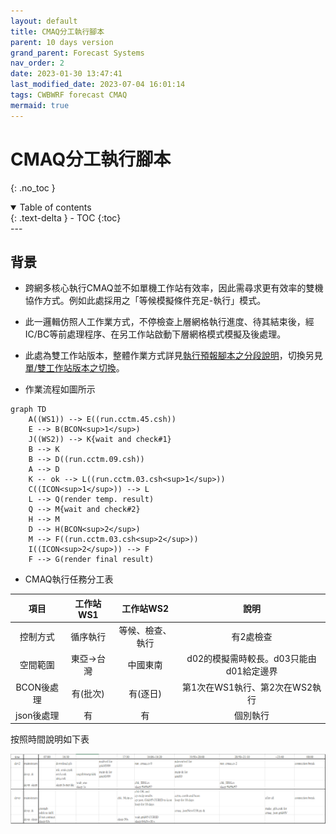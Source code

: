 ```yaml
---
layout: default
title: CMAQ分工執行腳本
parent: 10 days version
grand_parent: Forecast Systems
nav_order: 2
date: 2023-01-30 13:47:41
last_modified_date: 2023-07-04 16:01:14
tags: CWBWRF forecast CMAQ 
mermaid: true
---
```


# CMAQ分工執行腳本

{: .no_toc }

<details open markdown="block">
  <summary>
    Table of contents
  </summary>
  {: .text-delta }
- TOC
{:toc}
</details>
---

## 背景

- 跨網多核心執行CMAQ並不如單機工作站有效率，因此需尋求更有效率的雙機協作方式。例如此處採用之「等候模擬條件充足-執行」模式。
- 此一邏輯仿照人工作業方式，不停檢查上層網格執行進度、待其結束後，經IC/BC等前處理程序、在另工作站啟動下層網格模式模擬及後處理。
- 此處為雙工作站版本，整體作業方式詳見[執行預報腳本之分段說明](../5daysVersion/4.fcst.cs.md)，切換另見[單/雙工作站版本之切換](3.WS1vsWS2.md)。

- 作業流程如圖所示

```mermaid
graph TD
    A((WS1)) --> E((run.cctm.45.csh))
    E --> B(BCON<sup>1</sup>)
    J((WS2)) --> K{wait and check#1}
    B --> K
    B --> D((run.cctm.09.csh))
    A --> D
    K -- ok --> L((run.cctm.03.csh<sup>1</sup>))
    C((ICON<sup>1</sup>)) --> L
    L --> Q(render temp. result)
    Q --> M{wait and check#2}
    H --> M
    D --> H(BCON<sup>2</sup>)
    M --> F((run.cctm.03.csh<sup>2</sup>))
    I((ICON<sup>2</sup>)) --> F
    F --> G(render final result)
```

- CMAQ執行任務分工表

項目|工作站WS1|工作站WS2|說明
:-:|:-:|:-:|:-:
控制方式|循序執行|等候、檢查、執行|有2處檢查
空間範圍|東亞->台灣|中國東南|d02的模擬需時較長。d03只能由d01給定邊界
BCON後處理|有(批次)|有(逐日)|第1次在WS1執行、第2次在WS2執行
json後處理|有|有|個別執行

按照時間說明如下表

![](https://github.com/sinotec2/Focus-on-Air-Quality/raw/main/attachments/2023-07-04-13-19-41.png)
